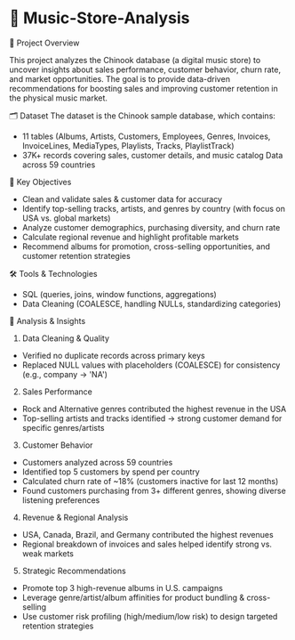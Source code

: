 # 🎵 Music-Store-Analysis

📌 Project Overview

This project analyzes the Chinook database (a digital music store) to uncover insights about sales performance, customer behavior, churn rate, and market opportunities.
The goal is to provide data-driven recommendations for boosting sales and improving customer retention in the physical music market.

🗂 Dataset
The dataset is the Chinook sample database, which contains:
- 11 tables (Albums, Artists, Customers, Employees, Genres, Invoices, InvoiceLines, MediaTypes, Playlists, Tracks, PlaylistTrack)
- 37K+ records covering sales, customer details, and music catalog
   Data across 59 countries

🎯 Key Objectives
- Clean and validate sales & customer data for accuracy
- Identify top-selling tracks, artists, and genres by country (with focus on USA vs. global markets)
- Analyze customer demographics, purchasing diversity, and churn rate
-  Calculate regional revenue and highlight profitable markets
- Recommend albums for promotion, cross-selling opportunities, and customer retention strategies

🛠 Tools & Technologies
- SQL (queries, joins, window functions, aggregations)
- Data Cleaning (COALESCE, handling NULLs, standardizing categories)

🔑 Analysis & Insights
1. Data Cleaning & Quality
- Verified no duplicate records across primary keys
- Replaced NULL values with placeholders (COALESCE) for consistency (e.g., company → 'NA')

2. Sales Performance
- Rock and Alternative genres contributed the highest revenue in the USA
- Top-selling artists and tracks identified → strong customer demand for specific genres/artists

3. Customer Behavior
- Customers analyzed across 59 countries
- Identified top 5 customers by spend per country
- Calculated churn rate of ~18% (customers inactive for last 12 months)
- Found customers purchasing from 3+ different genres, showing diverse listening preferences

4. Revenue & Regional Analysis
- USA, Canada, Brazil, and Germany contributed the highest revenues
- Regional breakdown of invoices and sales helped identify strong vs. weak markets

5. Strategic Recommendations
- Promote top 3 high-revenue albums in U.S. campaigns
- Leverage genre/artist/album affinities for product bundling & cross-selling
- Use customer risk profiling (high/medium/low risk) to design targeted retention strategies


